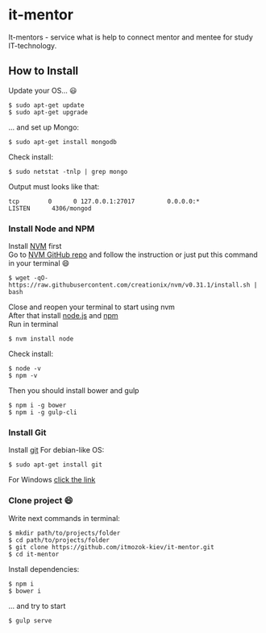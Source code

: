 # it-mentor
It-mentors - service what is help to connect mentor and mentee for study IT-technology.

## How to Install
Update your OS... :smiley:
```
$ sudo apt-get update
$ sudo apt-get upgrade
```
... and set up Mongo:
```
$ sudo apt-get install mongodb
```
Check install:
```
$ sudo netstat -tnlp | grep mongo
```
Output must looks like that:
```
tcp        0      0 127.0.0.1:27017         0.0.0.0:*               LISTEN      4306/mongod
```

### Install Node and NPM
Install [NVM](https://github.com/creationix/nvm) first  
Go to [NVM GitHub repo](https://github.com/creationix/nvm) and follow the instruction or just put this command in your terminal :smile:  
```
$ wget -qO- https://raw.githubusercontent.com/creationix/nvm/v0.31.1/install.sh | bash
```
Close and reopen your terminal to start using nvm  
After that install [node.js](https://nodejs.org/en/) and [npm](https://www.npmjs.com/)  
Run in terminal
```
$ nvm install node
```
Check install:
```
$ node -v
$ npm -v
```

Then you should install bower and gulp
```
$ npm i -g bower
$ npm i -g gulp-cli
```
### Install Git
Install [git](https://git-scm.com)
For debian-like OS:
```
$ sudo apt-get install git
```
For Windows [click the link](https://git-scm.com/download/win)

### Clone project :smile:
Write next commands in terminal:
```
$ mkdir path/to/projects/folder
$ cd path/to/projects/folder
$ git clone https://github.com/itmozok-kiev/it-mentor.git
$ cd it-mentor
```

Install dependencies:
```
$ npm i
$ bower i
```

... and try to start
```
$ gulp serve
```
